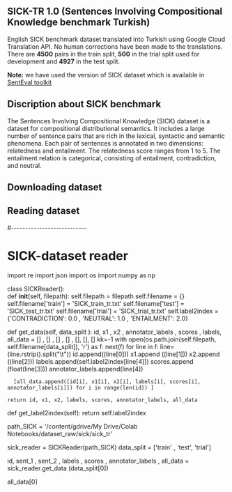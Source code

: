 ## SICK-TR 1.0  (Sentences Involving Compositional Knowledge benchmark Turkish)

English SICK benchmark dataset translated into Turkish using Google Cloud Translation API. No human corrections have been made to the translations. There are **4500** pairs in the train split, **500** in the trial split used for development and **4927** in the test split. 

**Note:** we have used the version of SICK dataset which is available in [SentEval toolkit](https://github.com/facebookresearch/SentEval)


## Discription about SICK benchmark

The Sentences Involving Compositional Knowledge (SICK) dataset is a dataset for compositional distributional semantics. It includes a large number of sentence pairs that are rich in the lexical, syntactic and semantic phenomena. Each pair of sentences is annotated in two dimensions: relatedness and entailment. The relatedness score ranges from 1 to 5. The entailment relation is categorical, consisting of entailment, contradiction, and neutral. 

## Downloading dataset


## Reading dataset

#---------------------------
# SICK-dataset reader
import re
import json
import os
import numpy as np

class SICKReader():  
  def __init__(self, filepath):
    self.filepath = filepath
    self.filename = {}
    self.filename['train'] = 'SICK_train_tr.txt'
    self.filename['test']  = 'SICK_test_tr.txt'
    self.filename['trial'] = 'SICK_trial_tr.txt'
    self.label2index = {'CONTRADICTION': 0.0 , 'NEUTRAL': 1.0 ,  'ENTAILMENT': 2.0}

  def get_data(self, data_split ):
    id, x1 , x2 , annotator_labels , scores , labels, all_data = [] , [] , [] , [] , [], [], []
    kk=-1
    with open(os.path.join(self.filepath, self.filename[data_split]), 'r') as f:
      next(f)
      for line in f:
          line=(line.rstrip().split("\t"))
          id.append((line[0]))
          x1.append ((line[1]))
          x2.append ((line[2]))
          labels.append(self.label2index[line[4]])
          scores.append (float(line[3]))
          annotator_labels.append(line[4])

      [all_data.append([id[i], x1[i], x2[i], labels[i], scores[i], annotator_labels[i]]) for i in range(len(id)) ]   

    return id, x1, x2, labels, scores, annotator_labels, all_data

  def get_label2index(self):
      return self.label2index 


path_SICK =   '/content/gdrive/My Drive/Colab Notebooks/dataset_raw/sick/sick_tr'

sick_reader = SICKReader(path_SICK)
data_split = ['train' , 'test', 'trial']


id, sent_1 , sent_2 , labels  , scores , annotator_labels , all_data  = sick_reader.get_data (data_split[0])

all_data[0]
                  
